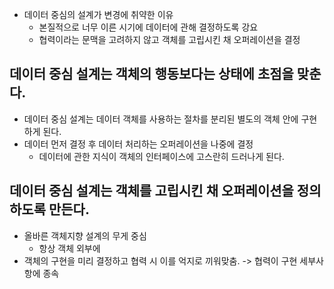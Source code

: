 - 데이터 중심의 설계가 변경에 취약한 이유
  - 본질적으로 너무 이른 시기에 데이터에 관해 결정하도록 강요
  - 협력이라는 문맥을 고려하지 않고 객체를 고립시킨 채 오퍼레이션을 결정

## 데이터 중심 설계는 객체의 행동보다는 상태에 초점을 맞춘다.
- 데이터 중심 설계는 데이터 객체를 사용하는 절차를 분리된 별도의 객체 안에 구현하게 된다.
- 데이터 먼저 결정 후 데이터 처리하는 오퍼레이션을 나중에 결정
  - 데이터에 관한 지식이 객체의 인터페이스에 고스란히 드러나게 된다.

## 데이터 중심 설계는 객체를 고립시킨 채 오퍼레이션을 정의하도록 만든다.
- 올바른 객체지향 설계의 무게 중심
  - 항상 객체 외부에
- 객체의 구현을 미리 결정하고 협력 시 이를 억지로 끼워맞춤. -> 협력이 구현 세부사항에 종속